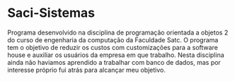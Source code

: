 # Saci-Sistemas
Programa desenvolvido na disciplina de programação orientada a objetos 2 do curso de engenharia da computação da Faculdade Satc. O programa tem o objetivo de reduzir os custos com customizações para a software house e auxiliar os usuários da empresa em que trabalho. Nesta disciplina ainda não haviamos aprendido a trabalhar com banco de dados, mas por interesse próprio fui atrás para alcançar meu objetivo.
